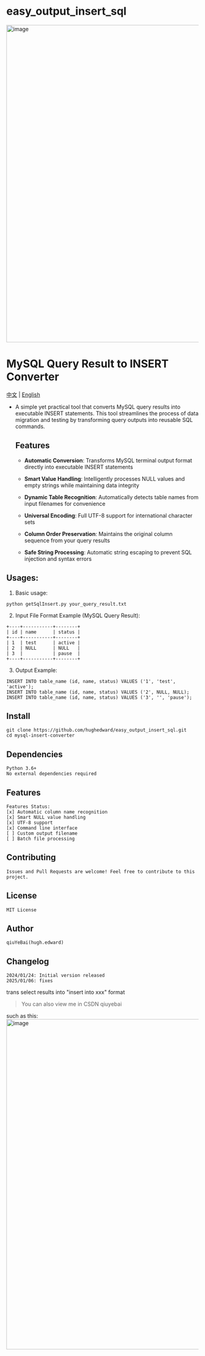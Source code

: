 # easy_output_insert_sql

<img width="829" alt="image" src="https://github.com/user-attachments/assets/71339af4-53f4-4d7a-be78-138e018d7088">

# MySQL Query Result to INSERT Converter

[中文](README.md) | [English](README_EN.md)

- A simple yet practical tool that converts MySQL query results into executable INSERT statements. 
  This tool streamlines the process of data migration and testing by transforming query outputs into reusable SQL commands.

  ## Features

  - **Automatic Conversion**: Transforms MySQL terminal output format directly into executable INSERT statements
    
  - **Smart Value Handling**: Intelligently processes NULL values and empty strings while maintaining data integrity
    
  - **Dynamic Table Recognition**: Automatically detects table names from input filenames for convenience
    
  - **Universal Encoding**: Full UTF-8 support for international character sets
    
  - **Column Order Preservation**: Maintains the original column sequence from your query results
    
  - **Safe String Processing**: Automatic string escaping to prevent SQL injection and syntax errors

## Usages:

1. Basic usage:

```shell
python getSqlInsert.py your_query_result.txt
```

2. Input File Format Example (MySQL Query Result):

```shell
+----+-----------+--------+
| id | name      | status |
+----+-----------+--------+
| 1  | test      | active |
| 2  | NULL      | NULL   |
| 3  |           | pause  |
+----+-----------+--------+
```

3. Output Example:

```shell
INSERT INTO table_name (id, name, status) VALUES ('1', 'test', 'active');
INSERT INTO table_name (id, name, status) VALUES ('2', NULL, NULL);
INSERT INTO table_name (id, name, status) VALUES ('3', '', 'pause');
```

## Install

```shell
git clone https://github.com/hughedward/easy_output_insert_sql.git
cd mysql-insert-converter
```

## Dependencies

```shell
Python 3.6+
No external dependencies required
```

## Features

```shell
Features Status:
[x] Automatic column name recognition
[x] Smart NULL value handling
[x] UTF-8 support
[x] Command line interface
[ ] Custom output filename
[ ] Batch file processing
```

## Contributing

```shell
Issues and Pull Requests are welcome! Feel free to contribute to this project.
```

## License

```shell
MIT License
```

## Author

```shell
qiuYeBai(hugh.edward)
```

## Changelog

```shell
2024/01/24: Initial version released
2025/01/06: fixes
```




trans select results into "insert into xxx" format

> You can also view me in CSDN qiuyebai

such as this:
<img width="863" alt="image" src="https://github.com/user-attachments/assets/7ec9f504-58a3-4ce9-a3c1-6e3134ce4df6">



